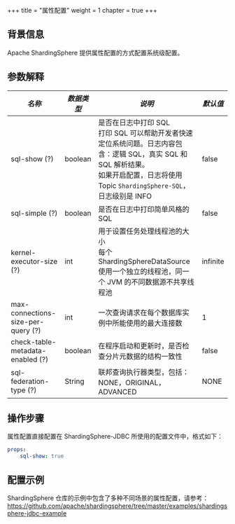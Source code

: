 +++
title = "属性配置"
weight = 1
chapter = true
+++

## 背景信息

Apache ShardingSphere 提供属性配置的方式配置系统级配置。

## 参数解释

| *名称*                               | *数据类型*  | *说明*                                                                                                                                | *默认值*    |
|------------------------------------|---------|-------------------------------------------------------------------------------------------------------------------------------------|----------|
| sql-show (?)                       | boolean | 是否在日志中打印 SQL<br /> 打印 SQL 可以帮助开发者快速定位系统问题。日志内容包含：逻辑 SQL，真实 SQL 和 SQL 解析结果。<br /> 如果开启配置，日志将使用 Topic `ShardingSphere-SQL`，日志级别是 INFO | false    |
| sql-simple (?)                     | boolean | 是否在日志中打印简单风格的 SQL                                                                                                                   | false    |
| kernel-executor-size (?)           | int     | 用于设置任务处理线程池的大小<br />每个 ShardingSphereDataSource 使用一个独立的线程池，同一个 JVM 的不同数据源不共享线程池                                                     | infinite |
| max-connections-size-per-query (?) | int     | 一次查询请求在每个数据库实例中所能使用的最大连接数                                                                                                           | 1        |
| check-table-metadata-enabled (?)   | boolean | 在程序启动和更新时，是否检查分片元数据的结构一致性                                                                                                           | false    |
| sql-federation-type (?)            | String  | 联邦查询执行器类型，包括：NONE，ORIGINAL，ADVANCED                                                                                                 | NONE     |

## 操作步骤

属性配置直接配置在 ShardingSphere-JDBC 所使用的配置文件中，格式如下：

```yaml
props:
    sql-show: true
```

## 配置示例

ShardingSphere 仓库的示例中包含了多种不同场景的属性配置，请参考：<https://github.com/apache/shardingsphere/tree/master/examples/shardingsphere-jdbc-example>
